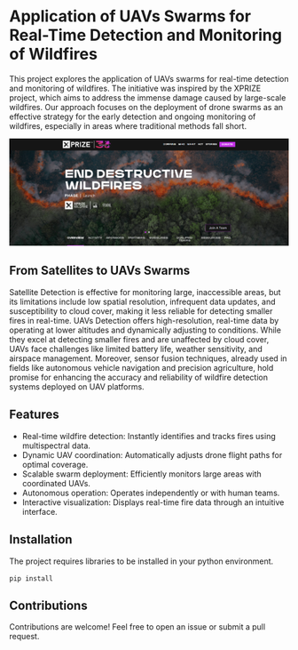 # Application of UAVs Swarms for Real-Time Detection and Monitoring of Wildfires

This project explores the application of UAVs swarms for real-time detection and monitoring of wildfires. The initiative was inspired by the XPRIZE project, which aims to address the immense damage caused by large-scale wildfires. Our approach focuses on the deployment of drone swarms as an effective strategy for the early detection and ongoing monitoring of wildfires, especially in areas where traditional methods fall short.

[![Alt text](docs/XPrize.png)](https://www.xprize.org/prizes/wildfire)

## From Satellites to UAVs Swarms

Satellite Detection is effective for monitoring large, inaccessible areas, but its limitations include low spatial resolution, infrequent data updates, and susceptibility to cloud cover, making it less reliable for detecting smaller fires in real-time.
UAVs Detection offers high-resolution, real-time data by operating at lower altitudes and dynamically adjusting to conditions. While they excel at detecting smaller fires and are unaffected by cloud cover, UAVs face challenges like limited battery life, weather sensitivity, and airspace management. Moreover, sensor fusion techniques, already used in fields like autonomous vehicle navigation and precision agriculture, hold promise for enhancing the accuracy and reliability of wildfire detection systems deployed on UAV platforms.


## Features

- Real-time wildfire detection: Instantly identifies and tracks fires using multispectral data.
- Dynamic UAV coordination: Automatically adjusts drone flight paths for optimal coverage.
- Scalable swarm deployment: Efficiently monitors large areas with coordinated UAVs.
- Autonomous operation: Operates independently or with human teams.
- Interactive visualization: Displays real-time fire data through an intuitive interface.


## Installation
The project requires libraries to be installed in your python environment.

```
pip install
```


## Contributions

Contributions are welcome! Feel free to open an issue or submit a pull request.
